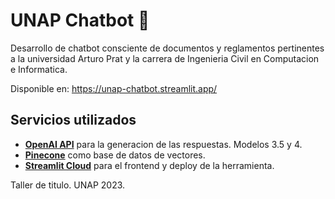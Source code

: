 # UNAP Chatbot 🤖

Desarrollo de chatbot consciente de documentos y reglamentos pertinentes a la universidad Arturo Prat y la carrera de Ingenieria Civil en Computacion e Informatica.

Disponible en: <https://unap-chatbot.streamlit.app/>

## Servicios utilizados

- [**OpenAI API**](https://openai.com/blog/openai-api) para la generacion de las respuestas. Modelos 3.5 y 4.
- [**Pinecone**](https://www.pinecone.io/) como base de datos de vectores.
- [**Streamlit Cloud**](https://streamlit.io/) para el frontend y deploy de la herramienta.

Taller de titulo. UNAP 2023.
